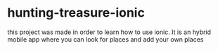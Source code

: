# hunting-treasure-ionic
this project was made in order to learn how to use ionic. It is an hybrid mobile app where you can look for places and add your own places

